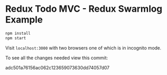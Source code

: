 # Redux Todo MVC - Redux Swarmlog Example

```bash
npm install
npm start
```
Visit `localhost:3000` with two browsers one of which is in incognito mode.

To see all the changes needed view this commit:

adc501a76156ac062c123659073630dd74057d07
